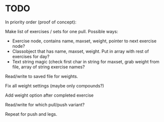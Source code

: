 # TODO 

In priority order (proof of concept):

 Make list of exercises / sets for one pull. Possible ways:
 - Exercise node, contains name, maxset, weight, pointer to next exercise node?
 - Classobject that has name, maxset, weight. Put in array with rest of exercises for day?
 - Text string magic (check first char in string for maxset, grab weight from file, array of string exercise names?


Read/write to saved file for weights.

Fix all weight settings (maybe only compounds?)

Add weight option after completed exercise
 
Read/write for which pull/push variant?

Repeat for push and legs.


